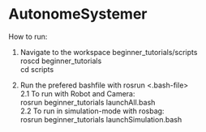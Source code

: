 # AutonomeSystemer

  
How to run:  
  
1. Navigate to the workspace beginner_tutorials/scripts   
roscd beginner_tutorials  
cd scripts  
  
2. Run the prefered bashfile with rosrun <package> <.bash-file>  
  2.1 To run with Robot and Camera:  
      rosrun beginner_tutorials launchAll.bash  
  2.2 To run in simulation-mode with rosbag:  
      rosrun beginner_tutorials launchSimulation.bash  
